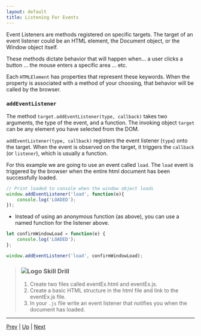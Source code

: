 ```yaml
---
layout: default
title: Listening For Events
---
```

Event Listeners are methods registered on specific targets. The target of an event listener could be an HTML element, the Document object, or the Window object itself.

These methods dictate behavior that will happen when... a user clicks a button ... the mouse enters a specific area ... etc.

Each `HTMLElement` has properties that represent these keywords. When the property is associated with a method of your choosing, that behavior will be called by the browser.

### `addEventListener`
The method `target.addEventListener(type, callback)` takes two arguments, the type of the event, and a function. The invoking object `target` can be any element you have selected from the DOM.

`addEventListener(type, callback)` registers the event listener (`type`) onto the target. When the event is observed on the target, it triggers the `callback` (or `listener`), which is usually a function.

For this example we are going to use an event called `load`. The `load` event is triggered by the browser when the entire html document has been successfully loaded.

```javascript
// Print loaded to console when the window object loads
window.addEventListener('load', function(e){
	console.log('LOADED');
});
```

* Instead of using an anonymous function (as above), you can use a named function for the listener above.

```javascript
let confirmWindowLoad = function(e) {
	console.log('LOADED');
};

window.addEventListener('load', confirmWindowLoad);
```

> ### ![Logo](http://skilldistillery.com/downloads/sd_logo.jpg) Skill Drill
> 1. Create two files called eventEx.html and eventEx.js.
> 1. Create a basic HTML structure in the html file and link to the eventEx.js file.
> 1. In your `.js` file write an event listener that notifies you when the document has loaded.

<hr>

[Prev](README.md) | [Up](README.md) | [Next](usingEventListeners.md)

